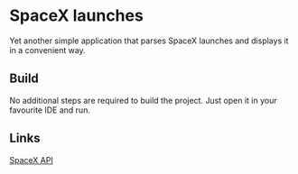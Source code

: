 # SpaceX launches

Yet another simple application that parses SpaceX launches and displays it in a convenient way.

## Build

No additional steps are required to build the project. Just open it in your favourite IDE and run.

## Links

[SpaceX API](https://github.com/r-spacex/SpaceX-API/blob/master/docs/v4/README.md)

